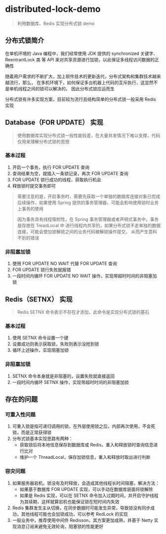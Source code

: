 # distributed-lock-demo

> 利用数据库、Redis 实现分布式锁 demo

## 分布式锁简介

在单机环境的 Java 编程中，我们经常使用 JDK 提供的 synchronized 关键字、ReentrantLock 类 等 API 来对共享资源进行加锁，以此保证多线程访问数据的正确性

随着用户需求的不断扩大，加上软件技术的更新迭代，分布式架构和集群技术越来越流行，那么， 在多机环境下，如何保证多台机器上代码的互斥执行，这显然不是单机线程之间的锁可以解决的， 因此分布式锁应运而生

分布式锁有许多实现方案，目前较为流行且结构简单的分布式锁一般采用 Redis 实现

## Database（FOR UPDATE） 实现

> 使用数据库实现分布式锁一般性能较差，在大量并发情况下难以支撑，代码仅用来理解分布式锁的思想

### 基本过程

1. 开启一个事务，执行 FOR UPDATE 查询
2. 查询结果为空，就插入一条锁记录，再次 FOR UPDATE 查询
3. FOR UPDATE 锁行成功的线程，获取执行机会
4. 释放锁时提交事务即可

> 需要注意的是，开启事务时，需要先获取一个单独的数据库连接对象已完成后续操作，如果使用 Spring
> 提供的事务管理器，可能会影响使用锁时业务上事务的使用
>
> 因为事务具有线程吸附性，在 Spring 事务管理器或者声明式事务中，事务是存放在 TreadLocal 中
> 进行线程内共享的，如果分布式锁不走单独的数据连接，可能会使加锁解锁之间的业务代码被解锁操作提交，
> 从而产生意料不到的错误

### 非阻塞加锁

1. 使用 FOR UPDATE NO WAIT 代替 FOR UPDATE 查询
2. FOR UPDATE 锁行失败就报错
3. 一段时间内循环 FOR UPDATE NO WAIT 操作，实现带超时时间的非阻塞加锁

## Redis（SETNX） 实现

> Redis SETNX 命令表示不存在才添加，此命令是实现分布式锁的基石

### 基本过程

1. 使用 SETNX 命令设置一个键
2. 设置成功则表示获取锁，失败则表示没抢到锁
3. 循环上述操作，实现阻塞加锁

### 非阻塞加锁

1. SETNX 命令本身就是非阻塞的，设置失败就直接返回
2. 一段时间内循环 SETNX 操作，实现带超时时间的非阻塞加锁

## 存在的问题

### 可重入性问题

1. 可重入锁是指可递归调用的锁，在外层使用锁之后，内部再次使用，不会死锁，而是正常获得锁
2. 分布式锁基本实现思路有两种：
   - 获取锁后将本地信息保存到数据库或 Redis，重入和释放锁时查询信息进行比对
   - 维护一个 ThreadLocal，保存加锁信息，重入和释放时取出进行判断

### 容灾问题

1. 如果服务器宕机，锁没有及时释放，会造成其他线程长时间阻塞，解决方法：
   - 如果基于数据库 FOR UPDATE 实现，可以手动在数据库层面将锁解除
   - 如果是 Redis 实现，可以在 SETNX
      命令加入过期时间，并开启守护线程为其续期，这样就算宕机也能保证锁在短时间内失效
2. Redis 集群发生主从切换，在同步数据时可能发生异常，导致锁没有同步成功，其他线程可能也会加锁成功，可以参考 RedLock 的实现
3. 一般业务中，推荐使用中间件 Redisson，其方案更加成熟，并基于 Netty 实现消息订阅来避免无效轮询，阻塞锁的性能更好

